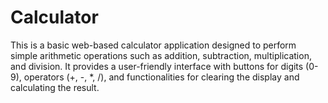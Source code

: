 # Calculator
This is a basic web-based calculator application designed to perform simple arithmetic operations such as addition, subtraction, multiplication, and division. It provides a user-friendly interface with buttons for digits (0-9), operators (+, -, *, /), and functionalities for clearing the display and calculating the result.
